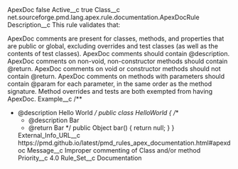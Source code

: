<?xml version="1.0" encoding="UTF-8"?>
<CustomMetadata xmlns="http://soap.sforce.com/2006/04/metadata" xmlns:xsi="http://www.w3.org/2001/XMLSchema-instance" xmlns:xsd="http://www.w3.org/2001/XMLSchema">
    <label>ApexDoc</label>
    <protected>false</protected>
    <values>
        <field>Active__c</field>
        <value xsi:type="xsd:boolean">true</value>
    </values>
    <values>
        <field>Class__c</field>
        <value xsi:type="xsd:string">net.sourceforge.pmd.lang.apex.rule.documentation.ApexDocRule</value>
    </values>
    <values>
        <field>Description__c</field>
        <value xsi:type="xsd:string">This rule validates that:

ApexDoc comments are present for classes, methods, and properties that are public or global, excluding overrides and test classes (as well as the contents of test classes).
ApexDoc comments should contain @description.
ApexDoc comments on non-void, non-constructor methods should contain @return.
ApexDoc comments on void or constructor methods should not contain @return.
ApexDoc comments on methods with parameters should contain @param for each parameter, in the same order as the method signature.
Method overrides and tests are both exempted from having ApexDoc.</value>
    </values>
    <values>
        <field>Example__c</field>
        <value xsi:type="xsd:string">/**
 * @description Hello World
 */
public class HelloWorld {
    /**
     * @description Bar
     * @return Bar
     */
    public Object bar() { return null; }
}</value>
    </values>
    <values>
        <field>External_Info_URL__c</field>
        <value xsi:type="xsd:string">https://pmd.github.io/latest/pmd_rules_apex_documentation.html#apexdoc</value>
    </values>
    <values>
        <field>Message__c</field>
        <value xsi:type="xsd:string">Improper commenting of Class and/or method</value>
    </values>
    <values>
        <field>Priority__c</field>
        <value xsi:type="xsd:double">4.0</value>
    </values>
    <values>
        <field>Rule_Set__c</field>
        <value xsi:type="xsd:string">Documentation</value>
    </values>
</CustomMetadata>
